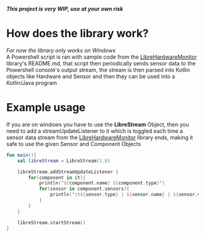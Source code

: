 ***This project is very WIP, use at your own risk***

# How does the library work?
_For now the library only works on Windows_\
A Powershell script is ran with sample code from the [LibreHardwareMonitor](https://github.com/LibreHardwareMonitor/LibreHardwareMonitor) library's README.md, that script then periodically sends sensor data to the Powershell console's output stream, the stream is then parsed into Kotlin objects like Hardware and Sensor and then they can be used into a Kotlin/Java program

# Example usage
If you are on windows you have to use the **LibreStream** Object, then you need to add a streamUpdateListener to it which is toggled each time a sensor data stream from the [LibreHardwareMonitor](https://github.com/LibreHardwareMonitor/LibreHardwareMonitor) library ends, making it safe to use the given Sensor and Component Objects
```kotlin
fun main(){
    val libreStream = LibreStream(1.0)

    libreStream.addStreamUpdateListener {
        for(component in it){
            println("${component.name} ${component.type}")
            for(sensor in component.sensors){
                println("\t${sensor.type} | ${sensor.name} | ${sensor.value}")
            }
        }
    }

    libreStream.startStream()
}
```
